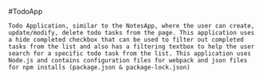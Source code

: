 #TodoApp

    Todo Application, similar to the NotesApp, where the user can create, update/modify, delete todo tasks from the page. This application uses a hide completed checkbox that can be used to filter out completed tasks from the list and also has a filtering textbox to help the user search for a specific todo task from the list. This application uses Node.js and contains configuration files for webpack and json files for npm installs (package.json & package-lock.json)
